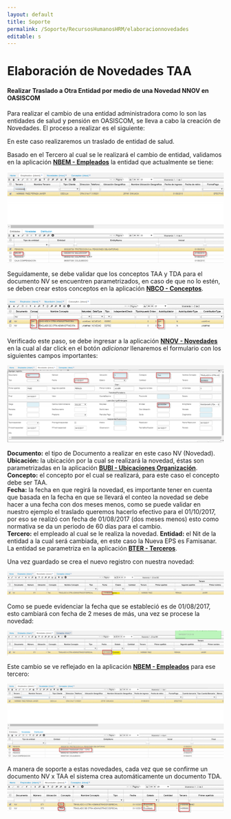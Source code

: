 ```yaml
---
layout: default
title: Soporte
permalink: /Soporte/RecursosHumanosHRM/elaboracionnovedades
editable: s
---
```



# Elaboración de Novedades TAA

#### Realizar Traslado a Otra Entidad por medio de una Novedad NNOV en OASISCOM  

Para realizar el cambio de una entidad administradora como lo son las entidades de salud y pensión en OASISCOM, se lleva a cabo la creación de Novedades. El proceso a realizar es el siguiente:  

En este caso realizaremos un traslado de entidad de salud.  


Basado en el Tercero al cual se le realizará el cambio de entidad, validamos en la aplicación [**NBEM - Empleados**](http://docs.oasiscom.com/Operacion/hrm/nomina/nbasica/nbem) la entidad que actualmente se tiene:  

![](nnov.png)

Seguidamente, se debe validar que los conceptos TAA y TDA para el documento NV se encuentren parametrizados, en caso de que no lo estén, se deben crear estos conceptos en la aplicación [**NBCO - Conceptos**](http://docs.oasiscom.com/Operacion/hrm/nomina/nbasica/nbco).  

![](nnov1.png)

Verificado este paso, se debe ingresar a la aplicación [**NNOV - Novedades**](http://docs.oasiscom.com/Operacion/hrm/nomina/nnovedad/nnov) en la cual al dar click en el botón _adicionar_ llenaremos el formulario con los siguientes campos importantes:  

![](nnov2.png)

**Documento:** el tipo de Documento a realizar en este caso NV (Novedad).  
**Ubicación:** la ubicación por la cual se realizará la novedad, éstas son parametrizadas en la aplicación [**BUBI - Ubicaciones Organización**](http://docs.oasiscom.com/Operacion/common/borgan/bubi).  
**Concepto:** el concepto por el cual se realizará, para este caso el concepto debe ser TAA.  
**Fecha:** la fecha en que regirá la novedad, es importante tener en cuenta que basada en la fecha en que se llevará el conteo la novedad se debe hacer a una fecha con dos meses menos, como se puede validar en nuestro ejemplo el traslado queremos hacerlo efectivo para el 01/10/2017, por eso se realizó con fecha de 01/08/2017 (dos meses menos) esto como normativa se da un periodo de 60 días para el cambio.  
**Tercero:** el empleado al cual se le realiza la novedad.
**Entidad:** el Nit de la entidad a la cual será cambiada, en este caso la Nueva EPS es Famisanar. La entidad se parametriza en la aplicación [**BTER - Terceros**](http://docs.oasiscom.com/Operacion/common/btercer/bter).  

Una vez guardado se crea el nuevo registro con nuestra novedad:  

![](nnov3.png)  

Como se puede evidenciar la fecha que se estableció es de 01/08/2017, esto cambiará con fecha de 2 meses de más, una vez se procese la novedad:  

![](nnov4.png)

Este cambio se ve reflejado en la aplicación [**NBEM - Empleados**](http://docs.oasiscom.com/Operacion/hrm/nomina/nbasica/nbem) para ese tercero:  

![](nnov5.png)

A manera de soporte a estas novedades, cada vez que se confirme un documento NV x TAA el sistema crea automáticamente un documento TDA.  
![](nnov6.png)
